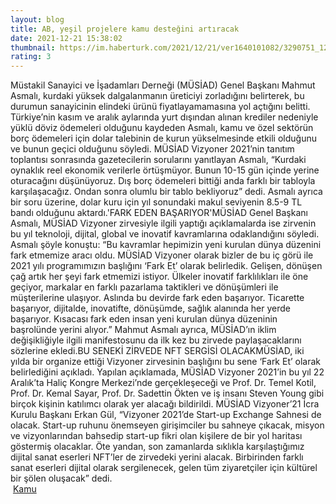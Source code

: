 ```yaml
--- 
layout: blog
title: AB, yeşil projelere kamu desteğini artıracak
date: 2021-12-21 15:38:02
thumbnail: https://im.haberturk.com/2021/12/21/ver1640101082/3290751_1200x627.jpg
rating: 3
---
```

Müstakil Sanayici ve İşadamları Derneği (MÜSİAD) Genel Başkanı Mahmut Asmalı, kurdaki yüksek dalgalanmanın üreticiyi zorladığını belirterek, bu durumun sanayicinin elindeki ürünü fiyatlayamamasına yol açtığını belitti. Türkiye’nin kasım ve aralık aylarında yurt dışından alınan krediler nedeniyle yüklü döviz ödemeleri olduğunu kaydeden Asmalı, kamu ve özel sektörün borç ödemeleri için dolar talebinin de kurun yükselmesinde etkili olduğunu ve bunun geçici olduğunu söyledi. MÜSİAD Vizyoner 2021’nin tanıtım toplantısı sonrasında gazetecilerin sorularını yanıtlayan Asmalı, “Kurdaki oynaklık reel ekonomik verilerle örtüşmüyor. Bunun 10-15 gün içinde yerine oturacağını düşünüyoruz. Dış borç ödemeleri bittiği anda farklı bir tabloyla karşılaşacağız. Ondan sonra olumlu bir tablo bekliyoruz” dedi. Asmalı ayrıca bir soru üzerine, dolar kuru için yıl sonundaki makul seviyenin 8.5-9 TL bandı olduğunu aktardı.'FARK EDEN BAŞARIYOR'MÜSİAD Genel Başkanı Asmalı, MÜSİAD Vizyoner zirvesiyle ilgili yaptığı açıklamalarda ise zirvenin bu yıl teknoloji, dijital, global ve inovatif kavramlarına odaklandığını söyledi. Asmalı şöyle konuştu: “Bu kavramlar hepimizin yeni kurulan dünya düzenini fark etmemize aracı oldu. MÜSİAD Vizyoner olarak bizler de bu iç görü ile 2021 yılı programımızın başlığını ‘Fark Et’ olarak belirledik. Gelişen, dönüşen çağ artık her şeyi fark etmemizi istiyor. Ülkeler inovatif farklılıkları ile öne geçiyor, markalar en farklı pazarlama taktikleri ve dönüşümleri ile müşterilerine ulaşıyor. Aslında bu devirde fark eden başarıyor. Ticarette başarıyor, dijitalde, inovatifte, dönüşümde, sağlık alanında her yerde başarıyor. Kısacası fark eden insan yeni kurulan dünya düzeninin başrolünde yerini alıyor.” Mahmut Asmalı ayrıca, MÜSİAD’ın iklim değişikliğiyle ilgili manifestosunu da ilk kez bu zirvede paylaşacaklarını sözlerine ekledi.BU SENEKİ ZİRVEDE NFT SERGİSİ OLACAKMÜSİAD, iki yılda bir organize ettiği Vizyoner zirvesinin başlığını bu sene ‘Fark Et’ olarak belirlediğini açıkladı. Yapılan açıklamada, MÜSİAD Vizyoner 2021’in bu yıl 22 Aralık’ta Haliç Kongre Merkezi’nde gerçekleşeceği ve Prof. Dr. Temel Kotil, Prof. Dr. Kemal Sayar, Prof. Dr. Sadettin Ökten ve iş insanı Steven Young gibi birçok kişinin katılımcı olarak yer alacağı bildirildi. MÜSİAD Vizyoner’21 İcra Kurulu Başkanı Erkan Gül, “Vizyoner 2021’de Start-up Exchange Sahnesi de olacak. Start-up ruhunu önemseyen girişimciler bu sahneye çıkacak, misyon ve vizyonlarından bahsedip start-up fikri olan kişilere de bir yol haritası göstermiş olacaklar. Öte yandan, son zamanlarda sıklıkla karşılaştığımız dijital sanat eserleri NFT’ler de zirvedeki yerini alacak. Birbirinden farklı sanat eserleri dijital olarak sergilenecek, gelen tüm ziyaretçiler için kültürel bir şölen oluşacak” dedi. </br>&nbsp;<a href="">Kamu</a>